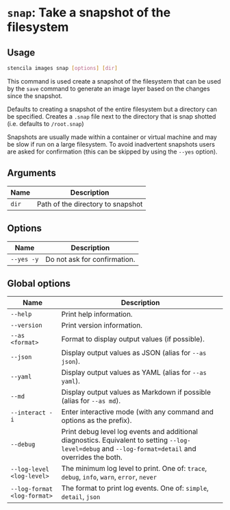 <!-- Generated from doc comments in Rust. Do not edit. -->

# `snap`: Take a snapshot of the filesystem

## Usage

```sh
stencila images snap [options] [dir]
```

This command is used create a snapshot of the filesystem that can be used by the `save` command to generate an image layer based on the changes since the snapshot.

Defaults to creating a snapshot of the entire filesystem but a directory can be specified. Creates a `.snap` file next to the directory that is snap shotted (i.e. defaults to `/root.snap`)

Snapshots are usually made within a container or virtual machine and may be slow if run on a large filesystem. To avoid inadvertent snapshots users are asked for confirmation (this can be skipped by using the `--yes` option).


## Arguments

| Name | Description |
| --- | --- |
| `dir` | Path of the directory to snapshot |

## Options

| Name | Description |
| --- | --- |
| `--yes -y` | Do not ask for confirmation. |

## Global options

| Name | Description |
| --- | --- |
| `--help` | Print help information. |
| `--version` | Print version information. |
| `--as <format>` | Format to display output values (if possible). |
| `--json` | Display output values as JSON (alias for `--as json`). |
| `--yaml` | Display output values as YAML (alias for `--as yaml`). |
| `--md` | Display output values as Markdown if possible (alias for `--as md`). |
| `--interact -i` | Enter interactive mode (with any command and options as the prefix). |
| `--debug` | Print debug level log events and additional diagnostics. Equivalent to setting `--log-level=debug` and `--log-format=detail` and overrides the both. |
| `--log-level <log-level>` | The minimum log level to print. One of: `trace`, `debug`, `info`, `warn`, `error`, `never` |
| `--log-format <log-format>` | The format to print log events. One of: `simple`, `detail`, `json` |